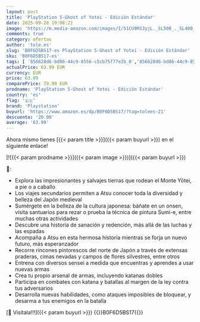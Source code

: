 ```yaml
---
layout: post
title: 'PlayStation 5-Ghost of Yotei - Edición Estándar'
date: 2025-09-28 19:08:22
image: 'https://m.media-amazon.com/images/I/51CU9RS3yjL._SL500_._SL400_.jpg'
comments: true
category: ofertas
author: 'tole.es'
slug: 'B0F6D5BS17-es PlayStation 5-Ghost of Yotei - Edición Estándar'
sku: 'B0F6D5BS17-es'
tags: [ '856628d6-bd06-44c9-8556-c5cb75f77e2b_0','856628d6-bd06-44c9-8556-c5cb75f77e2b_2201','856628d6-bd06-44c9-8556-c5cb75f77e2b_3601','Arborist Merchandising Root','Hardware y juegos para PlayStation 5','Juegos para PlayStation 5','Preventa de Videojuegos','Self Service','Special Features Stores','Videojuegos','Videojuegos más esperados','playstation','🇪🇸', ]
actualPrice: 63.99 EUR
currency: EUR
price: 63.99
comparePrice: 79.99 EUR
prodname: 'PlayStation 5-Ghost of Yotei - Edición Estándar'
country: 'es'
flag: '🇪🇸'
brand: 'Playstation'
buyurl: 'https://www.amazon.es/dp/B0F6D5BS17/?tag=tolees-21'
descuento: '20.00'
average: '63.99'
---
```


Ahora mismo tienes [{{< param title >}}]({{< param buyurl >}}) en el siguiente enlace!

[![{{< param prodname >}}]({{< param image >}})]({{< param buyurl >}})

🔎:

- Explora las impresionantes y salvajes tierras que rodean el Monte Yōtei, a pie o a caballo
- Los viajes secundarios permiten a Atsu conocer toda la diversidad y belleza del Japón medieval
- Sumérgete en la belleza de la cultura japonesa: báñate en un onsen, visita santuarios para rezar o prueba la técnica de pintura Sumi-e, entre muchas otras actividades
- Descubre una historia de sanación y redención, más allá de las luchas y las espadas
- Acompaña a Atsu en esta hermosa historia mientras se forja un nuevo futuro, más esperanzador
- Recorre rincones pintorescos del norte de Japón a través de extensas praderas, cimas nevadas y campos de flores silvestres, entre otros
- Entrena con diversos sensei a medida que encuentras y aprendes a usar nuevas armas
- Crea tu propio arsenal de armas, incluyendo katanas dobles
- Participa en combates con katana y batallas al margen de la ley contra tus adversarios
- Desarrolla nuevas habilidades, como ataques imposibles de bloquear, y desarma a tus enemigos en la batalla

[🛒 Visítala!!!]({{< param buyurl >}})
{{<world>}}B0F6D5BS17{{</world>}}
